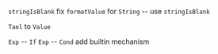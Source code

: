 `stringIsBlank`
fix `formatValue` for `String` -- use `stringIsBlank`

`Tael` to `Value`

`Exp` -- `If`
`Exp` -- `Cond`
add builtin mechanism
